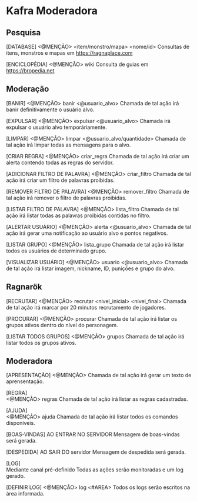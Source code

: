 # Kafra Moderadora
## Pesquisa

[DATABASE] 
<@MENÇÃO> <item/monstro/mapa> <nome/id> 
Consultas de itens, monstros e mapas em https://ragnaplace.com


[ENCICLOPÉDIA] 
<@MENÇÃO> wiki <termo>
Consulta de guias em https://bropedia.net







## Moderação

[BANIR]
<@MENÇÃO> banir <@usuario_alvo> 
Chamada de tal ação irá banir definitivamente o usuário alvo. 
          
[EXPULSAR] 
<@MENÇÃO> expulsar <@usuario_alvo>
Chamada irá expulsar o usuário alvo temporáriamente.
          
[LIMPAR] 
<@MENÇÃO> limpar <@usuario_alvo/quantidade> 
Chamada de tal ação irá limpar todas as mensagens para o alvo.
          
[CRIAR REGRA]
<@MENÇÃO> criar_regra <texto> 
Chamada de tal ação irá criar um alerta contendo todas as regras do servidor. 
          
[ADICIONAR FILTRO DE PALAVRA]
<@MENÇÃO> criar_filtro <palavra>
Chamada de tal ação irá criar um filtro de palavras proibidas.
          
[REMOVER FILTRO DE PALAVRA]
<@MENÇÃO> remover_filtro <palavra>
Chamada de tal ação irá remover o filtro de palavras proibidas. 
          
[LISTAR FILTRO DE PALAVRA] 
<@MENÇÃO> lista_filtro
Chamada de tal ação irá listar todas as palavras proibidas contidas no filtro.
          
[ALERTAR USUÁRIO]
<@MENÇÃO> alerta <@usuario_alvo>
Chamada de tal ação irá gerar uma notificação ao usuário alvo e pontos negativos. 
          
[LISTAR GRUPO] 
<@MENÇÃO> lista_grupo 
Chamada de tal ação irá listar todos os usuários de determinado grupo.
          
[VISUALIZAR USUÁRIO] 
<@MENÇÃO> usuario <@usuario_alvo> 
Chamada de tal ação irá listar imagem, nickname, ID, punições e grupo do alvo.







## Ragnarök
[RECRUTAR]
<@MENÇÃO> recrutar <nivel_inicial> <nivel_final> <mapa>
Chamada de tal ação irá marcar por 20 minutos recrutamento de jogadores.
          
[PROCURAR] 
<@MENÇÃO> procurar <nivel>
Chamada de tal ação irá listar os grupos ativos dentro do nível do personagem.
          
[LISTAR TODOS GRUPOS]
<@MENÇÃO> grupos
Chamada de tal ação irá listar todos os grupos ativos.







## Moderadora

[APRESENTAÇÃO] 
<@MENÇÃO> 
Chamada de tal ação irá gerar um texto de aprensentação.
         
[REGRA]  
<@MENÇÃO> regras
Chamada de tal ação irá listar as regras cadastradas. 
         
[AJUDA]  
<@MENÇÃO> ajuda 
Chamada de tal ação irá listar todos os comandos disponíveis. 
         
[BOAS-VINDAS]
AO ENTRAR NO SERVIDOR 
Mensagem de boas-vindas será gerada.
         
[DESPEDIDA]
AO SAIR DO servidor 
Mensagem de despedida será gerada.
         
[LOG]    
Mediante canal pré-definido 
Todas as ações serão monitoradas e um log gerado. 
         
[DEFINIR LOG]
<@MENÇÃO> log <#AREA> 
Todos os logs serão escritos na área informada.
